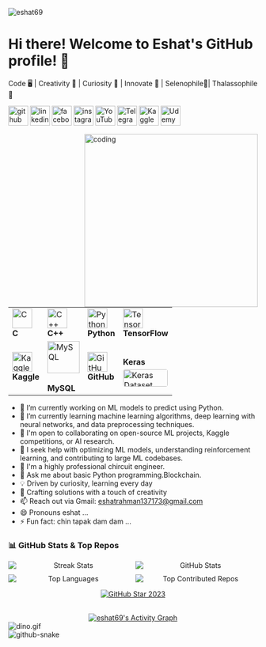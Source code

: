 <p align="left"> <img src="https://komarev.com/ghpvc/?username=eshat69&label=Profile%20views&color=0e75b6&style=flat" alt="eshat69" /> </p>

# Hi there! Welcome to Eshat's GitHub profile! 👋
Code 🖥️ | Creativity 🎨 | Curiosity 🌌 | Innovate 🚀 | Selenophile🌙| Thalassophile 🌊




[<img src='https://cdn.jsdelivr.net/npm/simple-icons@3.0.1/icons/github.svg' alt='github' height='40'>](https://github.com/eshat69)
[<img src='https://cdn.jsdelivr.net/npm/simple-icons@3.0.1/icons/linkedin.svg' alt='linkedin' height='40'>](https://www.linkedin.com/in/eshat-rahman-b18516154/)
[<img src='https://cdn.jsdelivr.net/npm/simple-icons@3.0.1/icons/facebook.svg' alt='facebook' height='40'>](https://www.facebook.com/eshat0007)
[<img src='https://cdn.jsdelivr.net/npm/simple-icons@3.0.1/icons/instagram.svg' alt='instagram' height='40'>](https://www.instagram.com/eshat_rahman/)
[<img src='https://cdn.jsdelivr.net/npm/simple-icons@3.0.1/icons/youtube.svg' alt='YouTube' height='40'>](https://www.youtube.com/@UR%C2%B7Eshat)
[<img src='https://cdn.jsdelivr.net/npm/simple-icons@3.0.1/icons/telegram.svg' alt='Telegram' height='40'>](https://t.me/eshat07)
[<img src='https://cdn.jsdelivr.net/npm/simple-icons@3.0.1/icons/kaggle.svg' alt='Kaggle' height='40'>](https://www.kaggle.com/eshatrahman)
[<img src='https://cdn.jsdelivr.net/npm/simple-icons@3.0.1/icons/udemy.svg' alt='Udemy' height='40'>](https://www.udemy.com/user/eshat-rahman/)

<img align="right" alt="coding" width="350" src="https://github.com/user-attachments/assets/edbe8c7f-84c2-4903-9eaf-4066f23c0e58">
<div align="left">




<table>
    <tr>
    <td class="tech-icon">
      <img src="https://media1.giphy.com/media/v1.Y2lkPTc5MGI3NjExazRzZzZ3MDBnZnNjaDBoamo4emhucnlzZ2h0d3RiOWowcG12dGU1ciZlcD12MV9pbnRlcm5hbF9naWZfYnlfaWQmY3Q9Zw/GwtfUx2P2HnvByDZdg/giphy.gif" alt="C" width="40" height="40" />
      <br><strong>C</strong>
    </td>
    <td class="tech-icon">
      <img src="https://techstack-generator.vercel.app/cpp-icon.svg" alt="C++" width="40" height="40" />
      <br><strong>C++</strong>
    </td>
    <td class="tech-icon">
      <img src="https://techstack-generator.vercel.app/python-icon.svg" alt="Python" width="40" height="40" />
      <br><strong>Python</strong>
    </td>
    <td class="tech-icon">
      <img src="https://skillicons.dev/icons?i=tensorflow" alt="TensorFlow" width="40" height="40" />
      <br><strong>TensorFlow</strong>
    </td>
  </tr>

  <tr>
    <td class="tech-icon">
      <img src="https://upload.wikimedia.org/wikipedia/commons/7/7c/Kaggle_logo.png" width="40" height="40" alt="Kaggle" />
      <br><strong>Kaggle</strong>
    </td>
     <td class="tech-icon">
      <div style="display: flex; align-items: flex-start;">
        <img src="https://techstack-generator.vercel.app/mysql-icon.svg" alt="MySQL" width="65" height="65" />
      </div>
      <br><strong>MySQL</strong>
    </td>
    <td class="tech-icon">
      <img src="https://techstack-generator.vercel.app/github-icon.svg" alt="GitHub" width="40" height="40" />
      <br><strong>GitHub</strong>
    </td>
    <td class="tech-icon">
      <br><strong>Keras</strong>
      <br>
      <img src="https://miro.medium.com/v2/resize:fit:1400/0*R3aPA74guiMOhCLS.png" alt="Keras Dataset" width="90" height="35" style="margin-top:5px; border-radius:4px;" />
    </td>
  </tr>
</table>

</div>







- 🔭 I’m currently working on ML models to predict using Python.
- 🌱 I’m currently learning machine learning algorithms, deep learning with neural networks, and data preprocessing techniques.
- 👯 I'm open to collaborating on open-source ML projects, Kaggle competitions, or AI research.
- 🤔 I seek help with optimizing ML models, understanding reinforcement learning, and contributing to large ML codebases.
- 🗿 I'm a highly professional chircuit engineer.
- 💬 Ask me about basic Python programming.Blockchain.
- 💡 Driven by curiosity, learning every day
- 🎨 Crafting solutions with a touch of creativity
- 📫  Reach out via Gmail: eshatrahman137173@gmail.com
- 😄 Pronouns eshat ...
- ⚡ Fun fact: chin tapak dam dam  ...

### 📊 GitHub Stats & Top Repos
<div align="center">
  <div style="display: grid; grid-template-columns: repeat(2, 1fr); gap: 10px; margin: 10px 0;">
    <!-- Streak Stats -->
    <img src="https://streak-stats.demolab.com/?user=eshat69&count_private=true&theme=react&border_radius=10" alt="Streak Stats"/> 
    <!-- GitHub Stats -->
    <img src="https://github-readme-stats.vercel.app/api?username=eshat69&show_icons=true&theme=react&rank_icon=github&border_radius=10" alt="GitHub Stats" />
    <!-- Top Languages -->
    <img src="https://github-readme-stats.vercel.app/api/top-langs/?username=eshat69&hide=HTML&langs_count=8&layout=compact&theme=react&border_radius=10&exclude_repo=github-readme-stats" alt="Top Languages" />
    <!-- Top Contributed Repos -->
    <img src="https://github-contributor-stats.vercel.app/api?username=eshat69&limit=5&theme=radical&combine_all_yearly_contributions=true&border_radius=10" alt="Top Contributed Repos" />
  </div>
</div>
<!-- Line break for separation -->
  <!-- GitHub Star Badge -->
  <p align="center">
    <a href="https://stars.github.com/profiles/eshat69/">
      <img src="https://github.com/DenverCoder1/DenverCoder1/raw/main/.github/assets/20955511/ca15be3f-d00b-438e-91f6-fb5568c1f632.gif" alt="GitHub Star 2023"/>
    </a>
  </p>
</div>
<!-- Clear float for better alignment of the following content -->
<br style="clear:both;">
<!-- Activity Graph and Snake Animation -->
<div align="center">
  <a href="https://github.com/eshat69">
    <img alt="eshat69's Activity Graph" src="https://github-readme-activity-graph.vercel.app/graph/?username=eshat69&bg_color=1F222E&color=F8D866&line=F85D7F&point=FFFFFF&hide_border=true" />
  </a>
</div>
<div style="text-align: center;">
</div>

<img data-target="animated-image.replacedImage" alt="dino.gif" class="AnimatedImagePlayer-animatedImage" src="https://github.com/saadeghi/saadeghi/raw/master/dino.gif" style="display: block; opacity: 1;">

<img alt="github-snake" src="https://raw.githubusercontent.com/your-username/your-repo/output/github-snake.svg" />
